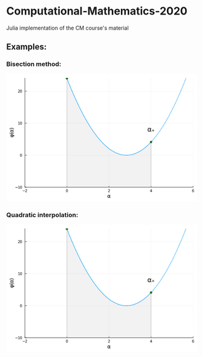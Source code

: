 # Computational-Mathematics-2020
Julia implementation of the CM course's material

## Examples:

### Bisection method:
![](https://raw.githubusercontent.com/crybot/Computational-Mathematics-2020/main/resources/bisection.gif)

### Quadratic interpolation:
![](https://raw.githubusercontent.com/crybot/Computational-Mathematics-2020/main/resources/bisection_quadratic.gif)
